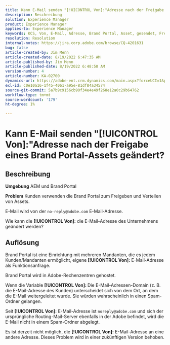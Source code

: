 ```yaml
---
title: Kann E-Mail senden "[!UICONTROL Von]:"Adresse nach der Freigabe eines Brand Portal-Assets geändert?
description: Beschreibung
solution: Experience Manager
product: Experience Manager
applies-to: Experience Manager
keywords: KCS, Von, E-Mail, Adresse, Brand Portal, Asset, gesendet, Freigabe
resolution: Resolution
internal-notes: https://jira.corp.adobe.com/browse/CQ-4201631
bug: false
article-created-by: Jim Menn
article-created-date: 8/19/2022 6:47:35 AM
article-published-by: Jim Menn
article-published-date: 8/19/2022 6:48:50 AM
version-number: 4
article-number: KA-02700
dynamics-url: https://adobe-ent.crm.dynamics.com/main.aspx?forceUCI=1&pagetype=entityrecord&etn=knowledgearticle&id=53c07fcc-8a1f-ed11-b83e-0022480866ad
exl-id: c0e10a16-1f45-4061-a95e-81df84a34574
source-git-commit: 5a7b9c9156cb90f34e4e49f268e12a0c29b64762
workflow-type: tm+mt
source-wordcount: '179'
ht-degree: 1%

---
```


# Kann E-Mail senden &quot;[!UICONTROL Von]:&quot;Adresse nach der Freigabe eines Brand Portal-Assets geändert?

## Beschreibung


<b>Umgebung</b>
AEM und Brand Portal

<b>Problem</b>
Kunden verwenden die Brand Portal zum Freigeben und Verteilen von Assets.

E-Mail wird von der `no-reply@adobe.com` E-Mail-Adresse.

Wie kann die <b>[!UICONTROL Von]:</b> die E-Mail-Adresse des Unternehmens geändert werden?


## Auflösung


Brand Portal ist eine Einrichtung mit mehreren Mandanten, die es jedem Kunden/Mandanten ermöglicht, eigene <b>[!UICONTROL Von]:</b> E-Mail-Adresse als Funktionsanfrage.

Brand Portal wird in Adobe-Rechenzentren gehostet.

Wenn die Variable <b>[!UICONTROL Von]: </b>Die E-Mail-Adressen-Domain (z. B. die E-Mail-Adresse des Kunden) unterscheidet sich von dem Ort, an dem die E-Mail weitergeleitet wurde. Sie würden wahrscheinlich in einen Spam-Ordner gelangen.

Seit <b>[!UICONTROL Von]:</b> E-Mail-Adresse ist `noreply@adobe.com` und sich der ursprüngliche Routing-Mail-Server ebenfalls in der Adobe befindet, wird die E-Mail nicht in einem Spam-Ordner abgelegt.

Es ist derzeit nicht möglich, die <b>[!UICONTROL Von]:</b> E-Mail-Adresse an eine andere Adresse. Dieses Problem wird in einer zukünftigen Version behoben.

